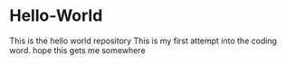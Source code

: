 # Hello-World
This is the hello world repository
This is my first attempt into the coding word. hope this gets me somewhere
